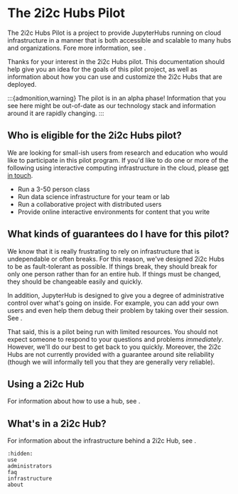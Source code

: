 # The 2i2c Hubs Pilot

The 2i2c Hubs Pilot is a project to provide JupyterHubs running on cloud infrastructure in a manner that is both accessible and scalable to many hubs and organizations. Fore more information, see [](about-the-project).

Thanks for your interest in the 2i2c Hubs pilot. This documentation should help give you an idea for the goals of this pilot project, as well as information about how you can use and customize the 2i2c Hubs that are deployed.

:::{admonition,warning} The pilot is in an alpha phase!
Information that you see here might be out-of-date as our technology stack and information around it are rapidly changing.
:::

## Who is eligible for the 2i2c Hubs pilot?

We are looking for small-ish users from research and education who would like to participate in this pilot program. If you'd like to do one or more of the following using interactive computing infrastructure in the cloud, please [get in touch](https://2i2c.org/#contact).

- Run a 3-50 person class
- Run data science infrastructure for your team or lab
- Run a collaborative project with distributed users
- Provide online interactive environments for content that you write

## What kinds of guarantees do I have for this pilot?

We know that it is really frustrating to rely on infrastructure that is undependable or often breaks. For this reason, we've designed 2i2c Hubs to be as fault-tolerant as possible. If things break, they should break for only one person rather than for an entire hub. If things must be changed, they should be changeable easily and quickly.

In addition, JupyterHub is designed to give you a degree of administrative control over what's going on inside. For example, you can add your own users and even help them debug their problem by taking over their session. See [](access-server).

That said, this is a pilot being run with limited resources. You should not expect someone to respond to your questions and problems *immediately*. However, we'll do our best to get back to you quickly. Moreover, the 2i2c Hubs are not currently provided with a guarantee around site reliability (though we will informally tell you that they are generally very reliable).

## Using a 2i2c Hub

For information about how to use a hub, see [](use.md).

## What's in a 2i2c Hub?

For information about the infrastructure behind a 2i2c Hub, see [](infrastructure.md).

```{toctree}
:hidden:
use
administrators
faq
infrastructure
about
```
